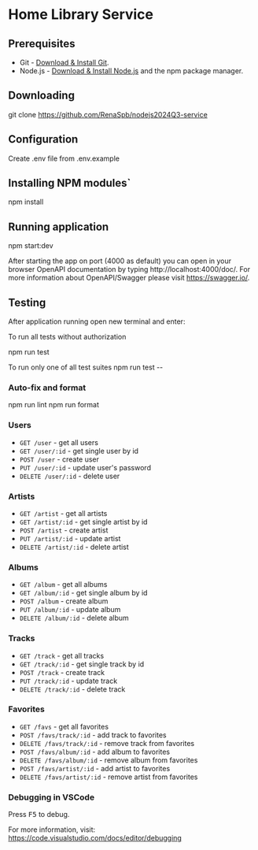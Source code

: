 # Home Library Service

## Prerequisites
- Git - [Download & Install Git](https://git-scm.com/downloads).
- Node.js - [Download & Install Node.js](https://nodejs.org/en/download/) and the npm package manager.

## Downloading
git clone https://github.com/RenaSpb/nodejs2024Q3-service

## Configuration
Create .env file from .env.example

## Installing NPM modules`
npm install

## Running application
npm start:dev

After starting the app on port (4000 as default) you can open
in your browser OpenAPI documentation by typing http://localhost:4000/doc/.
For more information about OpenAPI/Swagger please visit https://swagger.io/.

## Testing
After application running open new terminal and enter:

To run all tests without authorization

npm run test

To run only one of all test suites
npm run test -- <path to suite>


### Auto-fix and format
npm run lint
npm run format

### Users
- `GET /user` - get all users
- `GET /user/:id` - get single user by id
- `POST /user` - create user
- `PUT /user/:id` - update user's password
- `DELETE /user/:id` - delete user

### Artists
- `GET /artist` - get all artists
- `GET /artist/:id` - get single artist by id
- `POST /artist` - create artist
- `PUT /artist/:id` - update artist
- `DELETE /artist/:id` - delete artist

### Albums
- `GET /album` - get all albums
- `GET /album/:id` - get single album by id
- `POST /album` - create album
- `PUT /album/:id` - update album
- `DELETE /album/:id` - delete album

### Tracks
- `GET /track` - get all tracks
- `GET /track/:id` - get single track by id
- `POST /track` - create track
- `PUT /track/:id` - update track
- `DELETE /track/:id` - delete track

### Favorites
- `GET /favs` - get all favorites
- `POST /favs/track/:id` - add track to favorites
- `DELETE /favs/track/:id` - remove track from favorites
- `POST /favs/album/:id` - add album to favorites
- `DELETE /favs/album/:id` - remove album from favorites
- `POST /favs/artist/:id` - add artist to favorites
- `DELETE /favs/artist/:id` - remove artist from favorites


### Debugging in VSCode

Press <kbd>F5</kbd> to debug.

For more information, visit: https://code.visualstudio.com/docs/editor/debugging
